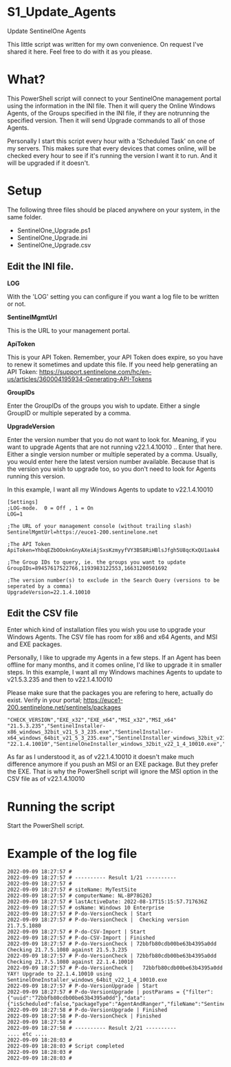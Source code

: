 # S1_Update_Agents
Update SentinelOne Agents

This little script was written for my own convenience. On request I've shared it here. 
Feel free to do with it as you please.


# What?
This PowerShell script will connect to your SentinelOne management portal using the information in the INI file.
Then it will query the Online Windows Agents, of the Groups specified in the INI file, if they are notrunning the specified version.
Then it will send Upgrade commands to all of those Agents.

Personally I start this script every hour with a 'Scheduled Task' on one of my servers.
This makes sure that every devices that comes online, will be checked every hour to see if it's running the version I want it to run. And it will be upgraded if it doesn't. 


# Setup

The following three files should be placed anywhere on your system, in the same folder.
- SentinelOne_Upgrade.ps1
- SentinelOne_Upgrade.ini
- SentinelOne_Upgrade.csv

## Edit the INI file.

**LOG**

With the 'LOG' setting you can configure if you want a log file to be written or not.

**SentinelMgmtUrl**

This is the URL to your management portal.

**ApiToken**

This is your API Token. Remember, your API Token does expire, so you have to renew it sometimes and update this file.
If you need help generatiing an API Token: https://support.sentinelone.com/hc/en-us/articles/360004195934-Generating-API-Tokens

**GroupIDs**

Enter the GroupIDs of the groups you wish to update. Either a single GroupID or multiple seperated by a comma.

**UpgradeVersion**

Enter the version number that you do not want to look for.
Meaning, if you want to upgrade Agents that are not running v22.1.4.10010 .. Enter that here. Either a single version number or multiple seperated by a comma.
Usually, you would enter here the latest version number available. Because that is the version you wish to upgrade too, so you don't need to look for Agents running this version. 

In this example, I want all my Windows Agents to update to v22.1.4.10010


```
[Settings]
;LOG-mode.  0 = Off , 1 = On
LOG=1

;The URL of your management console (without trailing slash)
SentinelMgmtUrl=https://euce1-200.sentinelone.net

;The API Token
ApiToken=YhbqEZbOOoknGnyAXeiAjSxsKzmyyfVY3BS8RiHBlsJfgh5U8qcKxQU1aak4

;The Group IDs to query, ie. the groups you want to update
GroupIDs=89457617522766,1193983122553,16631200501692

;The version number(s) to exclude in the Search Query (versions to be seperated by a comma)
UpgradeVersion=22.1.4.10010
```


## Edit the CSV file

Enter which kind of installation files you wish you use to upgrade your Windows Agents.
The CSV file has room for x86 and x64 Agents, and MSI and EXE packages.

Personally, I like to upgrade my Agents in a few steps.
If an Agent has been offline for many months, and it comes online, I'd like to upgrade it in smaller steps.
In this example, I want all my Windows machines Agents to update to v21.5.3.235 and then to v22.1.4.10010

Please make sure that the packages you are refering to here, actually do exist.
Verify in your portal; https://euce1-200.sentinelone.net/sentinels/packages

```
"CHECK_VERSION","EXE_x32","EXE_x64","MSI_x32","MSI_x64"
"21.5.3.235","SentinelInstaller-x86_windows_32bit_v21_5_3_235.exe","SentinelInstaller-x64_windows_64bit_v21_5_3_235.exe","SentinelInstaller_windows_32bit_v21_5_3_235.msi","SentinelInstaller_windows_64bit_v21_5_3_235.msi"
"22.1.4.10010","SentinelOneInstaller_windows_32bit_v22_1_4_10010.exe","SentinelOneInstaller_windows_64bit_v22_1_4_10010.exe","",""
```
As far as I understood it, as of v22.1.4.10010 it doesn't make much difference anymore if you push an MSI or an EXE package. But they prefer the EXE. That is why the PowerShell script will ignore the MSI option in the CSV file as of v22.1.4.10010

# Running the script

Start the PowerShell script.





# Example of the log file

```
2022-09-09 18:27:57 # 
2022-09-09 18:27:57 # ---------- Result 1/21 ----------
2022-09-09 18:27:57 # 
2022-09-09 18:27:57 # siteName: MyTestSite
2022-09-09 18:27:57 # computerName: NL-BP78G20J
2022-09-09 18:27:57 # lastActiveDate: 2022-08-17T15:15:57.717636Z
2022-09-09 18:27:57 # osName: Windows 10 Enterprise
2022-09-09 18:27:57 # P-do-VersionCheck | Start
2022-09-09 18:27:57 # P-do-VersionCheck |  Checking version 21.7.5.1080
2022-09-09 18:27:57 # P-do-CSV-Import | Start
2022-09-09 18:27:57 # P-do-CSV-Import | Finished
2022-09-09 18:27:57 # P-do-VersionCheck | 72bbfb80cdb00be63b4395a0dd Checking 21.7.5.1080 against 21.5.3.235
2022-09-09 18:27:57 # P-do-VersionCheck | 72bbfb80cdb00be63b4395a0dd Checking 21.7.5.1080 against 22.1.4.10010
2022-09-09 18:27:57 # P-do-VersionCheck |   72bbfb80cdb00be63b4395a0dd YAY! Upgrade to 22.1.4.10010 using SentinelOneInstaller_windows_64bit_v22_1_4_10010.exe
2022-09-09 18:27:57 # P-do-VersionUpgrade | Start
2022-09-09 18:27:57 # P-do-VersionUpgrade | postParams = {"filter":{"uuid":"72bbfb80cdb00be63b4395a0dd"},"data":{"isScheduled":false,"packageType":"AgentAndRanger","fileName":"SentinelOneInstaller_windows_64bit_v22_1_4_10010.exe","osType":"windows"}}
2022-09-09 18:27:58 # P-do-VersionUpgrade | Finished
2022-09-09 18:27:58 # P-do-VersionCheck | Finished
2022-09-09 18:27:58 # 
2022-09-09 18:27:58 # ---------- Result 2/21 ----------
.... etc ....
2022-09-09 18:28:03 # 
2022-09-09 18:28:03 # Script completed
2022-09-09 18:28:03 # 
2022-09-09 18:28:03 # 
```
